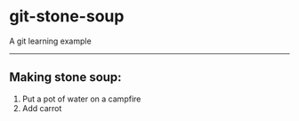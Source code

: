 # git-stone-soup
A git learning example

- - -

## Making stone soup:

1. Put a pot of water on a campfire
2. Add carrot
